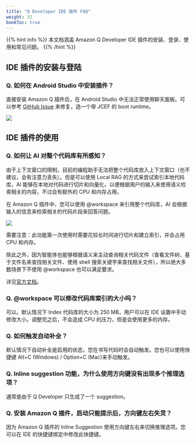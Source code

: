 ```yaml
---
title: "Q Developer IDE 插件 FAQ"
weight: 31
bookToc: true
---
```


{{% hint info %}}
本文档涵盖 Amazon Q Developer IDE 插件的安装、登录、使用和常见问题。
{{% /hint %}}

## IDE 插件的安装与登陆

### Q. 如何在 Android Studio 中安装插件？

直接安装 Amazon Q 插件后，在 Android Studio 中无法正常使用聊天面板。可以参考 [GitHub Issue](https://github.com/aws/aws-toolkit-jetbrains/issues/5048) 来修复，选一个带 JCEF 的 boot runtime。

![](/book-of-kiro/images/q_dev/android_studio.png)

## IDE 插件的使用

### Q. 如何让 AI 对整个代码库有所感知？

由于上下文窗口的限制，目前的编程助手无法把整个代码库放入上下文窗口（也不建议，会有注意力丢失）。但是可以使用 Local RAG 的方式来尝试索引本地代码库，AI 能够在本地对代码进行切片和向量化，以便根据用户的输入来使用语义检索相关的内容，不过会有额外的 CPU 和内存占用。

在 Amazon Q 插件中，您可以使用 @workspace 来引用整个代码库，AI 会根据输入的信息来检索相关的代码片段来回答问题。

![](/book-of-kiro/images/q_dev/at-workspace.gif)

需要注意：此功能第一次使用时需要花较长时间进行切片和建立索引，并会占用 CPU 和内存。

除此之外，因为智能体也能够根据语义来主动查询相关代码文件（查看文件树、基于文件名来查找相关文件、使用 shell 搜索关键字来查找相关文件），所以绝大多数场景下不使用 @workspace 也可以满足要求。

详见[官方文档](https://docs.aws.amazon.com/amazonq/latest/qdeveloper-ug/workspace-context.html)。

### Q. @workspace 可以修改代码库索引的大小吗？

可以。默认情况下 Index 代码库的大小为 250 MB，用户可以在 IDE 设置中手动修改大小。调整完之后，不会造成 CPU 的压力，但是会使用更多的内存。

### Q. 如何触发自动补全？

默认情况下自动补全是启用的状态，您在书写代码时会自动触发。您也可以使用快捷键 Alt+C (Windows) / Option+C (Mac)来手动触发。

### Q. Inline suggestion 功能，为什么使用方向键没有出现多个推理选项？

通常是由于 Q Developer 只生成了一个 suggestion。

### Q. 安装 Amazon Q 插件，启动只能提示后，方向键左右失灵？

因为 Amazon Q 插件的 Inline Suggestion 使用方向键左右来切换推理选项。您可以在 IDE 的快捷键绑定中修改此快捷键。

